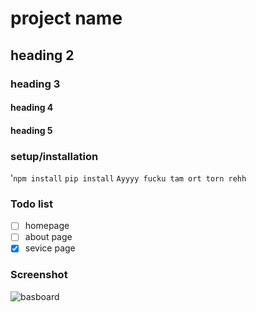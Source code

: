 # project name
## heading 2
### heading 3
#### heading 4
#### heading 5
### setup/installation
'`npm install`
`pip install`
`Ayyyy fucku tam ort torn rehh`
### Todo  list 
- [ ] homepage
- [ ] about page
- [x] sevice page

### Screenshot
![basboard](image.pngg)
